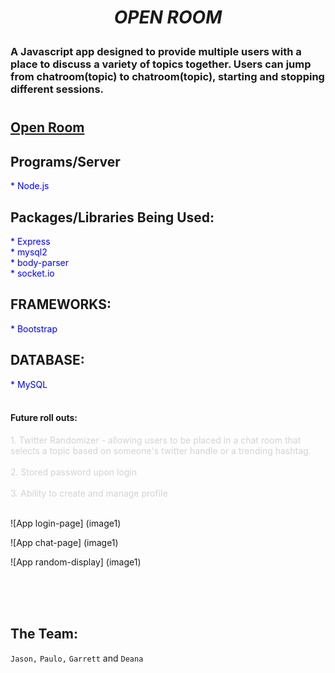 # 
# <p align="center">_**OPEN ROOM**_</p>

### A Javascript app designed to provide multiple users with a place to discuss a variety of topics together.  Users can jump from chatroom(topic) to chatroom(topic), starting and stopping different sessions.

#

## [Open Room](https://www.0penroom.com/)

## **Programs/Server**
<font color="blue">
* Node.js
</font>

<br>

## **Packages/Libraries Being Used:**

<font color="blue">
* Express <br>
* mysql2 <br>
* body-parser <br>
* socket.io <br>
</font>

## **FRAMEWORKS:**
<font color="blue">
* Bootstrap
</font>


## **DATABASE:**
<font color="blue">
* MySQL
</font>


<!-- ??????* squelize...what is this?????????? <br> -->


<br>
<br>

#### **Future roll outs:**
<font color="#D3D3D3">
1. Twitter Randomizer - allowing users to be placed in a chat room that selects a topic based on someone's twitter handle or a trending hashtag.
<br>
<br>
2. Stored password upon login
<br>
<br>
3. Ability to create and manage profile
</font>

<br>
<br>

![App login-page]
(image1)

![App chat-page]
(image1)

![App random-display]
(image1)

<br>
<br>
<br>

## **The Team:**
`Jason,` `Paulo,` `Garrett` and `Deana`